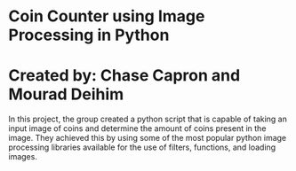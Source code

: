 # Coin Counter using Image Processing in Python 
# Created by: Chase Capron and Mourad Deihim

In this project, the group created a python script that is capable of taking an input image of coins and determine the amount of coins present in the image. They achieved this by using some of the most popular python image processing libraries available for the use of filters, functions, and loading images.
